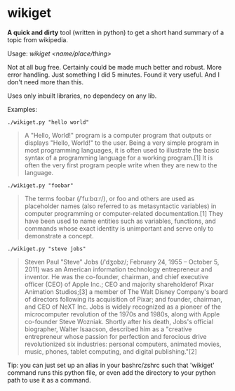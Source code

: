 # wikiget
**A quick and dirty** tool (written in python) to get a short hand summary of a topic from wikipedia.

Usage: *wikiget <name/place/thing>*

Not at all bug free. Certainly could be made much better and robust. More error handling.
Just something I did 5 minutes. Found it very useful. And I don't need more than this.

Uses only inbuilt libraries, no dependecy on any lib.

Examples:


`./wikiget.py "hello world"`
> A "Hello, World!" program is a computer program that outputs or displays "Hello, World!" to the user. Being a very simple program in most programming languages, it is often used to illustrate the basic syntax of a programming language for a working program.[1] It is often the very first program people write when they are new to the language.

`./wikiget.py "foobar"`
> The terms foobar (/ˈfuːbɑːr/), or foo and others are used as placeholder names (also referred to as metasyntactic variables) in computer programming or computer-related documentation.[1] They have been used to name entities such as variables, functions, and commands whose exact identity is unimportant and serve only to demonstrate a concept.

`./wikiget.py "steve jobs"`
> Steven Paul "Steve" Jobs (/ˈdʒɒbz/; February 24, 1955&#160;– October 5, 2011) was an American information technology entrepreneur and inventor. He was the co-founder, chairman, and chief executive officer (CEO) of Apple Inc.; CEO and majority shareholderof Pixar Animation Studios;[3] a member of The Walt Disney Company's board of directors following its acquisition of Pixar; and founder, chairman, and CEO of NeXT Inc. Jobs is widely recognized as a pioneer of the microcomputer revolution of the 1970s and 1980s, along with Apple co-founder Steve Wozniak. Shortly after his death, Jobs's official biographer, Walter Isaacson, described him as a "creative entrepreneur whose passion for perfection and ferocious drive revolutionized six industries: personal computers, animated movies, music, phones, tablet computing, and digital publishing."[2]

Tip: you can just set up an alias in your bashrc/zshrc such that 'wikiget' command runs this python file, or even add the directory to your python path to use it as a command.
